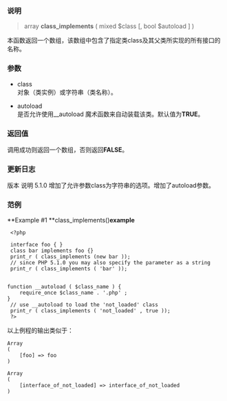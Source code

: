 ### 说明

> array  **class_implements** ( mixed $class [, bool $autoload ] )

本函数返回一个数组，该数组中包含了指定类class及其父类所实现的所有接口的名称。 

### 参数

- class  
对象（类实例）或字符串（类名称）。 

- autoload  
是否允许使用__autoload 魔术函数来自动装载该类。默认值为**TRUE**。 

### 返回值

调用成功则返回一个数组，否则返回**FALSE**。 

### 更新日志

版本 说明 5.1.0 增加了允许参数class为字符串的选项。增加了autoload参数。 

### 范例

**Example #1 **class_implements()**example**
```
 <?php  

 interface foo { }  
 class bar implements foo {}  
 print_r ( class_implements (new bar ));  
 // since PHP 5.1.0 you may also specify the parameter as a string 
 print_r ( class_implements ( 'bar' ));  
  
  
function __autoload ( $class_name ) {  
    require_once $class_name . '.php' ;  
}  
 // use __autoload to load the 'not_loaded' class 
 print_r ( class_implements ( 'not_loaded' , true ));  
 ?>  
```

 以上例程的输出类似于：

    Array
    (
        [foo] => foo
    )
    
    Array
    (
        [interface_of_not_loaded] => interface_of_not_loaded
    )

